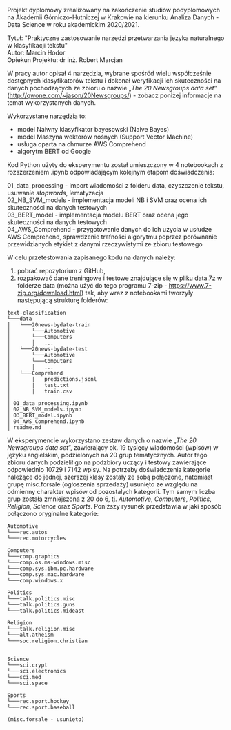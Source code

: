 Projekt dyplomowy zrealizowany na zakończenie studiów podyplomowych na Akademii Górniczo-Hutniczej w Krakowie na kierunku Analiza Danych - Data Science w roku akademickim 2020/2021.

Tytuł: "Praktyczne zastosowanie narzędzi przetwarzania języka naturalnego w klasyfikacji tekstu"<br>
Autor: Marcin Hodor<br>
Opiekun Projektu: dr inż. Robert Marcjan

W pracy autor opisał 4 narzędzia, wybrane spośród wielu współcześnie dostępnych klasyfikatorów tekstu i dokonał weryfikacji ich skuteczności na danych pochodzących ze zbioru o nazwie „_The 20 Newsgroups data set_” (http://qwone.com/~jason/20Newsgroups/) - zobacz poniżej informacje na temat wykorzystanych danych.

Wykorzystane narzędzia to:

- model Naiwny klasyfikator bayesowski (Naive Bayes)
- model Maszyna wektorów nośnych (Support Vector Machine)
- usługa oparta na chmurze AWS Comprehend
- algorytm BERT od Google

Kod Python użyty do eksperymentu został umieszczony w 4 notebookach z rozszerzeniem .ipynb odpowiadającym kolejnym etapom doświadczenia:

01_data_processing - import wiadomości z folderu data, czyszczenie tekstu, usuwanie _stopwords_, lematyzacja<br>
02_NB_SVM_models - implementacja modeli NB i SVM oraz ocena ich skuteczności na danych testowych<br>
03_BERT_model - implementacja modelu BERT oraz ocena jego skuteczności na danych testowych<br>
04_AWS_Comprehend - przygotowanie danych do ich użycia w usłudze AWS Comprehend, sprawdzenie trafności algorytmu poprzez porównanie przewidzianych etykiet z danymi rzeczywistymi ze zbioru testowego

W celu przetestowania zapisanego kodu na danych należy:

1. pobrać repozytorium z GitHub,
1. rozpakować dane treningowe i testowe znajdujące się w pliku data.7z w folderze data (można użyć do tego programu 7-zip - https://www.7-zip.org/download.html) tak, aby wraz z notebookami tworzyły następującą strukturę folderów:<br>

```
text-classification
└───data
│   └───20news-bydate-train
│       └───Automotive
│       └───Computers
│       │   ...
│   └───20news-bydate-test
│       └───Automotive
│       └───Computers
│       │   ...
│   └───Comprehend
│       |   predictions.jsonl
│       |   test.txt
│       |   train.csv
│
│ 01_data_processing.ipynb
│ 02_NB_SVM_models.ipynb
│ 03_BERT_model.ipynb
│ 04_AWS_Comprehend.ipynb
│ readme.md
```

W eksperymencie wykorzystano zestaw danych o nazwie „_The 20 Newsgroups data set_”, zawierający ok. 19 tysięcy wiadomości (wpisów) w języku angielskim, podzielonych na 20 grup tematycznych. Autor tego zbioru danych podzielił go na podzbiory uczący i testowy zawierające odpowiednio 10729 i 7142 wpisy. Na potrzeby doświadczenia kategorie należące do jednej, szerszej klasy zostały ze sobą połączone, natomiast grupę misc.forsale (ogłoszenia sprzedaży) usunięto ze względu na odmienny charakter wpisów od pozostałych kategorii. Tym samym liczba grup została zmniejszona z 20 do 6, tj. _Automotive_, _Computers_, _Politics_, _Religion_, _Science_ oraz _Sports_. Poniższy rysunek przedstawia w jaki sposób połączono oryginalne kategorie:

```
Automotive
└───rec.autos
└───rec.motorcycles

Computers
└───comp.graphics
└───comp.os.ms-windows.misc
└───comp.sys.ibm.pc.hardware
└───comp.sys.mac.hardware
└───comp.windows.x

Politics
└───talk.politics.misc
└───talk.politics.guns
└───talk.politics.mideast

Religion
└───talk.religion.misc
└───alt.atheism
└───soc.religion.christian


Science
└───sci.crypt
└───sci.electronics
└───sci.med
└───sci.space

Sports
└───rec.sport.hockey
└───rec.sport.baseball

(misc.forsale - usunięto)
```
